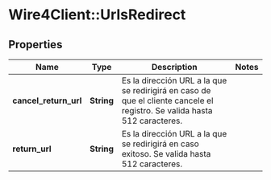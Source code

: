 # Wire4Client::UrlsRedirect

## Properties
Name | Type | Description | Notes
------------ | ------------- | ------------- | -------------
**cancel_return_url** | **String** | Es la dirección URL a la que se redirigirá en caso de que el cliente cancele el registro. Se valida hasta 512 caracteres. | 
**return_url** | **String** | Es la dirección URL a la que se redirigirá en caso exitoso. Se valida hasta 512 caracteres. | 


